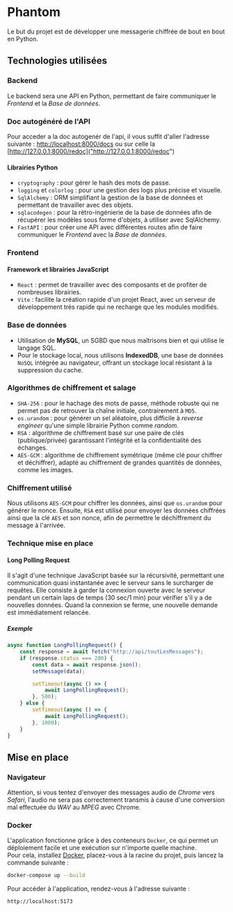 # Phantom
Le but du projet est de développer une messagerie chiffrée de bout en bout en Python.

## Technologies utilisées

### Backend

Le backend sera une API en Python, permettant de faire communiquer le _Frontend_ et la _Base de données_.

### Doc autogénéré de l'API

Pour acceder a la doc autogenér de l'api, il vous suffit d'aller l'adresse suivante :
[http://localhost:8000/docs]("http://localhost:8000/docs") ou sur celle la [http://127.0.0.1:8000/redoc]("http://127.0.0.1:8000/redoc")

#### Librairies Python

- `cryptography` : pour gérer le hash des mots de passe.
- `logging` et `colorlog` : pour une gestion des logs plus précise et visuelle.
- `SqlAlchemy` : ORM simplifiant la gestion de la base de données et permettant de travailler avec des objets.
- `sqlacodegen` : pour la rétro-ingénierie de la base de données afin de récupérer les modèles sous forme d'objets, à utiliser avec SqlAlchemy.
- `FastAPI` : pour créer une API avec différentes routes afin de faire communiquer le _Frontend_ avec la _Base de données_.

### Frontend

#### Framework et librairies JavaScript

- `React` : permet de travailler avec des composants et de profiter de nombreuses librairies.
- `Vite` : facilite la création rapide d'un projet React, avec un serveur de développement très rapide qui ne recharge que les modules modifiés.

### Base de données

- Utilisation de **MySQL**, un SGBD que nous maîtrisons bien et qui utilise le langage SQL.
- Pour le stockage local, nous utilisons **IndexedDB**, une base de données `NoSQL` intégrée au navigateur, offrant un stockage local résistant à la suppression du cache.

### Algorithmes de chiffrement et salage

- `SHA-256` : pour le hachage des mots de passe, méthode robuste qui ne permet pas de retrouver la chaîne initiale, contrairement à `MD5`.
- `os.urandom` : pour générer un sel aléatoire, plus difficile à *reverse engineer* qu'une simple librairie Python comme *random*.
- `RSA` : algorithme de chiffrement basé sur une paire de clés (publique/privée) garantissant l'intégrité et la confidentialité des échanges.
- `AES-GCM` : algorithme de chiffrement symétrique (même clé pour chiffrer et déchiffrer), adapté au chiffrement de grandes quantités de données, comme les images.

### Chiffrement utilisé

Nous utilisons `AES-GCM` pour chiffrer les données, ainsi que `os.urandom` pour générer le nonce. Ensuite, `RSA` est utilisé pour envoyer les données chiffrées ainsi que la clé `AES` et son nonce, afin de permettre le déchiffrement du message à l'arrivée.

### Technique mise en place

#### Long Polling Request

Il s'agit d'une technique JavaScript basée sur la récursivité, permettant une communication quasi instantanée avec le serveur sans le surcharger de requêtes. Elle consiste à garder la connexion ouverte avec le serveur pendant un certain laps de temps (30 sec/1 min) pour vérifier s'il y a de nouvelles données. Quand la connexion se ferme, une nouvelle demande est immédiatement relancée.

##### _Exemple_
```js
async function LongPollingRequest() {
    const response = await fetch("http://api/toutLesMessages");
    if (response.status === 200) {
        const data = await response.json();
        setMessage(data);

        setTimeout(async () => {
            await LongPollingRequest();
        }, 500);
    } else {
        setTimeout(async () => {
            await LongPollingRequest();
        }, 1000);
    }
}
```

## Mise en place

### Navigateur

Attention, si vous tentez d'envoyer des messages audio de *Chrome* vers *Safari*, l'audio ne sera pas correctement transmis à cause d'une conversion mal effectuée du _WAV_ au _MPEG_ avec Chrome.

### Docker

L'application fonctionne grâce à des conteneurs `Docker`, ce qui permet un déploiement facile et une exécution sur n'importe quelle machine.  
Pour cela, installez [Docker](https://www.docker.com/get-started/), placez-vous à la racine du projet, puis lancez la commande suivante :
```bash
docker-compose up --build
```

Pour accéder à l'application, rendez-vous à l'adresse suivante :  
```
http://localhost:5173
```
